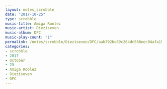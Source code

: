 ```yaml
---
layout: notes_scrobble
date: "2017-10-25"
type: scrobble
music-title: Amiga Roolez
music-artist: Dieziseven
music-album: DFC
music-play-count: "1"
permalink: /notes/scrobble/Dieziseven/DFC/aab792bc89c264dc568eec94afa15f572bc2963b.html
categories:
- scrobble
- 2017
- October
- 25
- Amiga Roolez
- Dieziseven
- DFC
---
```

